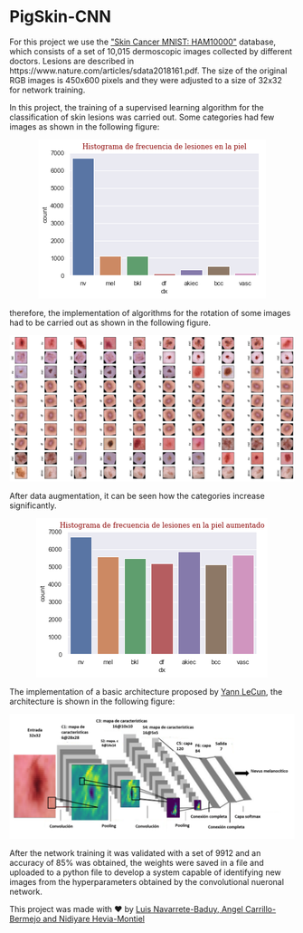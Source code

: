 # PigSkin-CNN

<p>
  For this project we use the <a href = 'https://www.kaggle.com/kmader/skin-cancer-mnist-ham10000' target="_blank">"Skin Cancer MNIST: HAM10000"</a> database, which consists of a set of 10,015 dermoscopic images collected by different doctors. Lesions are described in https://www.nature.com/articles/sdata2018161.pdf. The size of the original RGB images is 450x600 pixels and they were adjusted to a size of 32x32 for network training.
</p>

In this project, the training of a supervised learning algorithm for the classification of skin lesions was carried out. Some categories had few images as shown in the following figure:

<p align='center'>
  <img src= 'https://github.com/Luisbaduy97/PigSkin-CNN/blob/master/histo_original.png'>
</p>


therefore, the implementation of algorithms for the rotation of some images had to be carried out as shown in the following figure.




<p align='center'>
  <img src= 'https://github.com/Luisbaduy97/PigSkin-CNN/blob/master/rotaciones.png'>
</p>



After data augmentation, it can be seen how the categories increase significantly.

<p align='center'>
  <img src= 'https://github.com/Luisbaduy97/PigSkin-CNN/blob/master/aumented_histogram.png'>
</p>


<p>
  The implementation of a basic architecture proposed by <a href = 'http://yann.lecun.com/exdb/publis/pdf/lecun-01a.pdf' target="_blank">Yann LeCun</a>, the architecture is shown in the following figure:
</p>

<p align='center'>
  <img src= 'https://github.com/Luisbaduy97/PigSkin-CNN/blob/master/arquitectura.png'>
</p>

After the network training it was validated with a set of 9912 and an accuracy of 85% was obtained, the weights were saved in a file and uploaded to a python file to develop a system capable of identifying new images from the hyperparameters obtained by the convolutional nueronal network.

This project was made with :heart: by
<a href='https://github.com/Luisbaduy97/PigSkin-CNN/blob/master/main.pdf' target="_blank">Luis Navarrete-Baduy, Angel Carrillo-Bermejo and Nidiyare Hevia-Montiel</a> 
